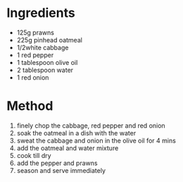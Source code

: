 # Ingredients

-   125g prawns
-   225g pinhead oatmeal
-   1/2white cabbage
-   1 red pepper
-   1 tablespoon olive oil
-   2 tablespoon water
-   1 red onion

# Method

1.  finely chop the cabbage, red pepper and red onion
2.  soak the oatmeal in a dish with the water
3.  sweat the cabbage and onion in the olive oil for 4 mins
4.  add the oatmeal and water mixture
5.  cook till dry
6.  add the pepper and prawns
7.  season and serve immediately


